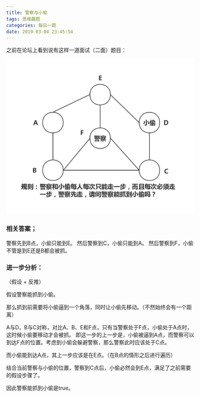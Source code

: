 ```yaml
---
title: 警察与小偷
tags: 思维趣题
categories: 每日一题
date: 2019-03-04 23:45:54
---
```


之前在论坛上看到说有这样一道面试（二面）题目：

![](/images/警察与小偷.png)

### 相关答案；

警察先到B点，小偷只能到E。
然后警察到C，小偷只能到A。
然后警察到F，小偷不管是到E还是B都会被抓。


### 进一步分析：

（假设 + 反推）

假设警察能抓到小偷。

那么抓到前需要将小偷逼到一个角落，同时让小偷先移动。（不然始终会有一个距离）

A与D，B与C对称，对比A、B、E和F点，只有当警察处于F点，小偷处于A点时，这时候小偷要移动才会被抓。
即这一步的上一步是，小偷被逼到A点，而警察可以到达F点的位置。考虑到小偷会躲避警察，那么警察此时应该处于C点。

而小偷能到达A点，其上一步应该是在E点。（在B点的情形之后进行遍历）

结合当前警察与小偷的位置，警察到C点后，小偷必然会到E点，满足了之前需要的假设步骤了。

因此警察能抓到小偷是true。